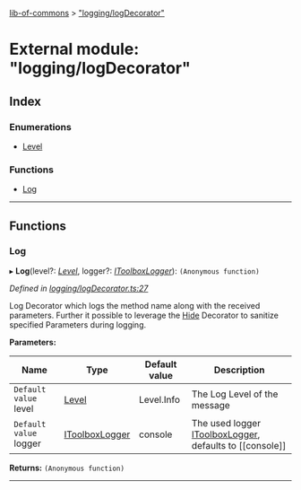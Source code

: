 [lib-of-commons](../README.md) > ["logging/logDecorator"](../modules/_logging_logdecorator_.md)

# External module: "logging/logDecorator"

## Index

### Enumerations

* [Level](../enums/_logging_logdecorator_.level.md)

### Functions

* [Log](_logging_logdecorator_.md#log)

---

## Functions

<a id="log"></a>

###  Log

▸ **Log**(level?: *[Level](../enums/_logging_logdecorator_.level.md)*, logger?: *[IToolboxLogger](../interfaces/_logging_itoolboxlogger_.itoolboxlogger.md)*): `(Anonymous function)`

*Defined in [logging/logDecorator.ts:27](https://github.com/Templum/Project-Toolbox/blob/0839fcc/lib/logging/logDecorator.ts#L27)*

Log Decorator which logs the method name along with the received parameters. Further it possible to leverage the [Hide](_shared_const_.md#prefix.hide) Decorator to sanitize specified Parameters during logging.

**Parameters:**

| Name | Type | Default value | Description |
| ------ | ------ | ------ | ------ |
| `Default value` level | [Level](../enums/_logging_logdecorator_.level.md) |  Level.Info |  The Log Level of the message |
| `Default value` logger | [IToolboxLogger](../interfaces/_logging_itoolboxlogger_.itoolboxlogger.md) |  console |  The used logger [IToolboxLogger](../interfaces/_logging_itoolboxlogger_.itoolboxlogger.md), defaults to \[\[console\]\] |

**Returns:** `(Anonymous function)`

___

